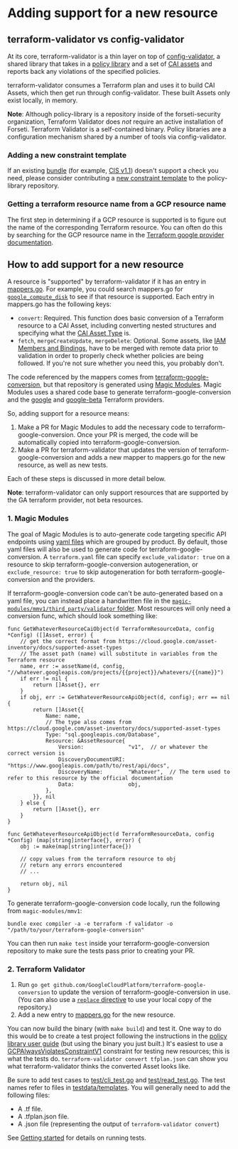 # Adding support for a new resource

## terraform-validator vs config-validator

At its core, terraform-validator is a thin layer on top of [config-validator](https://github.com/forseti-security/config-validator), a shared library that takes in a [policy library](https://github.com/forseti-security/policy-library) and a set of [CAI assets](https://cloud.google.com/asset-inventory/docs/overview) and reports back any violations of the specified policies.

terraform-validator consumes a Terraform plan and uses it to build CAI Assets, which then get run through config-validator. These built Assets only exist locally, in memory.

**Note**: Although policy-library is a repository inside of the forseti-security organization, Terraform Validator does _not_ require an active installation of Forseti. Terraform Validator is a self-contained binary. Policy libraries are a configuration mechanism shared by a number of tools via config-validator.

### Adding a new constraint template

If an existing [bundle](https://github.com/forseti-security/policy-library/blob/master/docs/index.md#policy-bundles) (for example, [CIS v1.1](https://github.com/forseti-security/policy-library/blob/master/docs/bundles/cis-v1.1.md)) doesn't support a check you need, please consider contributing a [new constraint template](https://github.com/forseti-security/policy-library/blob/master/docs/constraint_template_authoring.md) to the policy-library repository.

### Getting a terraform resource name from a GCP resource name

The first step in determining if a GCP resource is supported is to figure out the name of the corresponding Terraform resource. You can often do this by searching for the GCP resource name in the [Terraform google provider documentation](https://registry.terraform.io/providers/hashicorp/google/latest/docs).

## How to add support for a new resource

A resource is "supported" by terraform-validator if it has an entry in [mappers.go](../converters/google/mappers.go). For example, you could search mappers.go for [`google_compute_disk`](https://registry.terraform.io/providers/hashicorp/google/latest/docs/resources/compute_disk) to see if that resource is supported. Each entry in mappers.go has the following keys:

- `convert`: Required. This function does basic conversion of a Terraform resource to a CAI Asset, including converting nested structures and specifying what the [CAI Asset Type](https://cloud.google.com/asset-inventory/docs/supported-asset-types) is.
- `fetch`, `mergeCreateUpdate`, `mergeDelete`: Optional. Some assets, like [IAM Members and Bindings](https://registry.terraform.io/providers/hashicorp/google/latest/docs/resources/google_project_iam), have to be merged with remote data prior to validation in order to properly check whether policies are being followed. If you're not sure whether you need this, you probably don't.

The code referenced by the mappers comes from [terraform-google-conversion](https://github.com/GoogleCloudPlatform/terraform-google-conversion/tree/master/google), but that repository is generated using [Magic Modules](https://github.com/googleCloudPlatform/magic-modules/). Magic Modules uses a shared code base to generate terraform-google-conversion and the [google](https://github.com/hashicorp/terraform-provider-google) and [google-beta](https://github.com/hashicorp/terraform-provider-google-beta) Terraform providers.

So, adding support for a resource means:

1. Make a PR for Magic Modules to add the necessary code to terraform-google-conversion. Once your PR is merged, the code will be automatically copied into terraform-google-conversion.
2. Make a PR for terraform-validator that updates the version of terraform-google-conversion and adds a new mapper to mappers.go for the new resource, as well as new tests.

Each of these steps is discussed in more detail below.

**Note**: terraform-validator can only support resources that are supported by the GA terraform provider, not beta resources.

### 1. Magic Modules

The goal of Magic Modules is to auto-generate code targeting specific API endpoints using [yaml files](https://github.com/GoogleCloudPlatform/magic-modules/tree/master/mmv1/products) which are grouped by product.
By default, those yaml files will also be used to generate code for terraform-google-conversion.
A `terraform.yaml` file can specify `exclude_validator: true` on a resource to skip terraform-google-conversion autogeneration, or `exclude_resource: true` to skip autogeneration for both terraform-google-conversion and the providers.

If terraform-google-conversion code can't be auto-generated based on a yaml file, you can instead place a handwritten file in the [`magic-modules/mmv1/third_party/validator` folder](https://github.com/GoogleCloudPlatform/magic-modules/tree/master/mmv1/third_party/validator). Most resources will only need a conversion func, which should look something like:

```golang
func GetWhateverResourceCaiObject(d TerraformResourceData, config *Config) ([]Asset, error) {
	// get the correct format from https://cloud.google.com/asset-inventory/docs/supported-asset-types
	// The asset path (name) will substitute in variables from the Terraform resource
	name, err := assetName(d, config, "//whatever.googleapis.com/projects/{{project}}/whatevers/{{name}}")
	if err != nil {
		return []Asset{}, err
	}
	if obj, err := GetWhateverResourceApiObject(d, config); err == nil {
		return []Asset{{
			Name: name,
			// The type also comes from https://cloud.google.com/asset-inventory/docs/supported-asset-types
			Type: "sql.googleapis.com/Database",
			Resource: &AssetResource{
				Version:              "v1",  // or whatever the correct version is
				DiscoveryDocumentURI: "https://www.googleapis.com/path/to/rest/api/docs",
				DiscoveryName:        "Whatever",  // The term used to refer to this resource by the official documentation
				Data:                 obj,
			},
		}}, nil
	} else {
		return []Asset{}, err
	}
}

func GetWhateverResourceApiObject(d TerraformResourceData, config *Config) (map[string]interface{}, error) {
	obj := make(map[string]interface{})

	// copy values from the terraform resource to obj
	// return any errors encountered
	// ...

	return obj, nil
}

```

To generate terraform-google-conversion code locally, run the following from `magic-modules/mmv1`:

```
bundle exec compiler -a -e terraform -f validator -o "/path/to/your/terraform-google-conversion"
```

You can then run `make test` inside your terraform-google-conversion repository to make sure the tests pass prior to creating your PR.

### 2. Terraform Validator

1. Run `go get github.com/GoogleCloudPlatform/terraform-google-conversion` to update the version of terraform-google-conversion in use. (You can also use a [`replace` directive](https://golang.org/ref/mod#go-mod-file-replace) to use your local copy of the repository.)
2. Add a new entry to [mappers.go](../converters/google/mappers.go) for the new resource.

You can now build the binary (with `make build`) and test it. One way to do this would be to create a test project following the instructions in the [policy library user guide](https://github.com/forseti-security/policy-library/blob/master/docs/user_guide.md#for-local-development-environments) (but using the binary you just built.) It's easiest to use a [GCPAlwaysViolatesConstraintV1](https://github.com/GoogleCloudPlatform/terraform-validator/blob/master/testdata/sample_policies/always_violate/policies/constraints/always_violates.yaml) constraint for testing new resources; this is what the tests do. `terraform-validator convert tfplan.json` can show you what terraform-validator thinks the converted Asset looks like.

Be sure to add test cases to [test/cli_test.go](https://github.com/GoogleCloudPlatform/terraform-validator/blob/c1295c541897e1357eb3e4d93a88d7083ff41c90/test/cli_test.go#L52) and [test/read_test.go](https://github.com/GoogleCloudPlatform/terraform-validator/blob/c1295c541897e1357eb3e4d93a88d7083ff41c90/test/read_test.go#L24). The test names refer to files in [testdata/templates](https://github.com/GoogleCloudPlatform/terraform-validator/tree/master/testdata/templates). You will generally need to add the following files:
   - A .tf file.
   - A .tfplan.json file.
   - A .json file (representing the output of `terraform-validator convert`)

See [Getting started](./getting_started.md) for details on running tests.